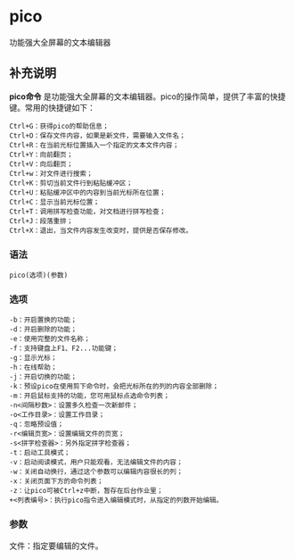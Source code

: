#  pico

功能强大全屏幕的文本编辑器

##  补充说明

**pico命令** 是功能强大全屏幕的文本编辑器。pico的操作简单，提供了丰富的快捷键。常用的快捷键如下：

    
    
    Ctrl+G：获得pico的帮助信息；
    Ctrl+O：保存文件内容，如果是新文件，需要输入文件名；
    Ctrl+R：在当前光标位置插入一个指定的文本文件内容；
    Ctrl+Y：向前翻页；
    Ctrl+V：向后翻页；
    Ctrl+w：对文件进行搜索；
    Ctrl+K：剪切当前文件行到粘贴缓冲区；
    Ctrl+U：粘贴缓冲区中的内容到当前光标所在位置；
    Ctrl+C：显示当前光标位置；
    Ctrl+T：调用拼写检查功能，对文档进行拼写检查；
    Ctrl+J：段落重排；
    Ctrl+X：退出，当文件内容发生改变时，提供是否保存修改。
    

###  语法

    
    
    pico(选项)(参数)
    

###  选项

    
    
    -b：开启置换的功能；
    -d：开启删除的功能；
    -e：使用完整的文件名称；
    -f：支持键盘上F1、F2...功能键；
    -g：显示光标；
    -h：在线帮助；
    -j：开启切换的功能；
    -k：预设pico在使用剪下命令时，会把光标所在的列的内容全部删除；
    -m：开启鼠标支持的功能，您可用鼠标点选命令列表；
    -n<间隔秒数>：设置多久检查一次新邮件；
    -o<工作目录>：设置工作目录；
    -q：忽略预设值；
    -r<编辑页宽>：设置编辑文件的页宽；
    -s<拼字检查器>：另外指定拼字检查器；
    -t：启动工具模式；
    -v：启动阅读模式，用户只能观看，无法编辑文件的内容；
    -w：关闭自动换行，通过这个参数可以编辑内容很长的列；
    -x：关闭页面下方的命令列表；
    -z：让pico可被Ctrl+z中断，暂存在后台作业里；
    +<列表编号>：执行pico指令进入编辑模式时，从指定的列数开始编辑。
    

###  参数

文件：指定要编辑的文件。

